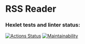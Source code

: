 # RSS Reader

### Hexlet tests and linter status:
[![Actions Status](https://github.com/bril95/frontend-project-11/actions/workflows/hexlet-check.yml/badge.svg)](https://github.com/bril95/frontend-project-11/actions)
[![Maintainability](https://api.codeclimate.com/v1/badges/3fa2e5d387d5167bae8c/maintainability)](https://codeclimate.com/github/bril95/frontend-project-11/maintainability)